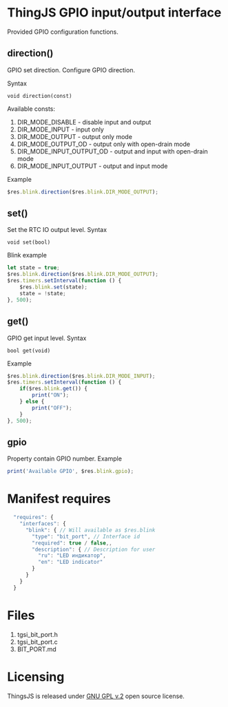 # ThingJS GPIO input/output interface

Provided GPIO configuration functions.

## direction()
GPIO set direction. Configure GPIO direction.

Syntax
```text
void direction(const)
```
Available consts:
1. DIR_MODE_DISABLE - disable input and output
2. DIR_MODE_INPUT - input only
3. DIR_MODE_OUTPUT - output only mode
4. DIR_MODE_OUTPUT_OD - output only with open-drain mode
5. DIR_MODE_INPUT_OUTPUT_OD - output and input with open-drain mode
6. DIR_MODE_INPUT_OUTPUT - output and input mode

Example
```js
$res.blink.direction($res.blink.DIR_MODE_OUTPUT);
```

## set()
Set the RTC IO output level.
Syntax
```text
void set(bool)
```

Blink example
```js
let state = true;
$res.blink.direction($res.blink.DIR_MODE_OUTPUT);
$res.timers.setInterval(function () {
    $res.blink.set(state);
    state = !state;
}, 500);
```

## get()
GPIO get input level.
Syntax
```text
bool get(void)
```

Example
```js
$res.blink.direction($res.blink.DIR_MODE_INPUT);
$res.timers.setInterval(function () {
    if($res.blink.get()) {
        print("ON");    
    } else {
        print("OFF");    
    }   
}, 500);
```

## gpio
Property contain GPIO number.
Example
```js
print('Available GPIO', $res.blink.gpio);
```

# Manifest requires
```js
  "requires": {
    "interfaces": {
      "blink": { // Will available as $res.blink
        "type": "bit_port", // Interface id
        "required": true / false,,
        "description": { // Description for user
          "ru": "LED индикатор",
          "en": "LED indicator"
        }
      }
    }
  }
```

# Files
1. tgsi_bit_port.h
2. tgsi_bit_port.c
2. BIT_PORT.md


# Licensing

ThingsJS is released under
[GNU GPL v.2](http://www.gnu.org/licenses/old-licenses/gpl-2.0.html)
open source license.